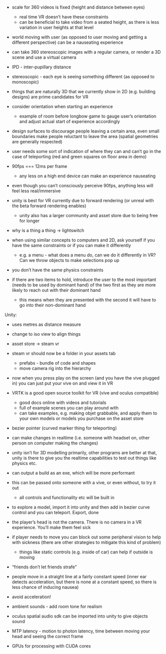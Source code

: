 ﻿* scale for 360 videos is fixed (height and distance between eyes)
    * real time VR doesn’t have these constraints
    * can be beneficial to take video from a seated height, as there is less variation in user heights at that level
* world moving with user (as opposed to user moving and getting a different perspective) can be a nauseating experience
* can take 360 stereoscopic images with a regular camera, or render a 3D scene and use a virtual camera
* IPD - inter-pupillary distance
* stereoscopic - each eye is seeing something different (as opposed to monoscopic)
* things that are naturally 3D that we currently show in 2D (e.g. building designs) are prime candidates for VR

* consider orientation when starting an experience
    * example of room before longbow game to gauge user’s orientation and adjust actual start of experience accordingly
* design surfaces to discourage people leaving a certain area, even small boundaries make people reluctant to leave the area (spatial geometries are generally respected)
* user needs some sort of indication of where they can and can’t go in the case of teleporting (red and green squares on floor area in demo)
* 90fps === 12ms per frame
    * any less on a high end device can make an experience nauseating
* even though you can’t consciously perceive 90fps, anything less will feel less real/immersive
* unity is best for VR currently due to forward rendering (or unreal with the beta forward rendering enables)
    * unity also has a larger community and asset store due to being free for longer

* why is a thing a thing -> lightswitch
* when using similar concepts to computers and 2D, ask yourself if you have the same constraints or if you can make it differently
    * e.g. a menu - what does a menu do, can we do it differently in VR? Can we throw objects to make selections pop up
* you don’t have the same physics constraints
* if there are two items to hold, introduce the user to the most important (needs to be used by dominant hand) of the two first as they are more likely to reach out with their dominant hand
    * this means when they are presented with the second it will have to go into their non-dominant hand

Unity:

* uses metres as distance measure
* change to iso view to align things
* asset store -> steam vr
* steam vr should now be a folder in your assets tab
    * prefabs - bundle of code and shapes
    * move camera rig into the hierarchy
* now when you press play on the screen (and you have the vive plugged in) you can just put your vive on and view it in VR
* VRTK is a good open source toolkit for VR (vive and oculus compatible)
    * good docs online with videos and tutorials
    * full of example scenes you can play around with
    * can take examples, e.g. making objet grabbable, and apply them to your own models or models you purchase on the asset store
* bezier pointer (curved marker thing for teleporting)
* can make changes in realtime (i.e. someone with headset on, other person on computer making the changes)
* unity isn’t for 3D modelling primarily, other programs are better at that, unity is there to give you the realtime capabilities to test out things like physics etc.
* can output a build as an exe, which will be more performant
* this can be passed onto someone with a vive, or even without, to try it out
    * all controls and functionality etc will be built in
* to explore a model, import it into unity and then add in bezier curve control and you can teleport. Export, done

* the player’s head is not the camera. There is no camera in a VR experience. You’ll make them feel sick
* if player needs to move you can block out some peripheral vision to help with sickness (there are other strategies to mitigate this kind of problem)
    * things like static controls (e.g. inside of car) can help if outside is moving
* “friends don’t let friends strafe"
* people move in a straight line at a fairly constant speed (inner ear detects acceleration, but there is none at a constant speed, so there is less chance of inducing nausea)
* avoid acceleration!
* ambient sounds - add room tone for realism
* oculus spatial audio sdk can be imported into unity to give objects sound
* MTP latency - motion to photon latency, time between moving your head and seeing the correct frame
* GPUs for processing with CUDA cores
